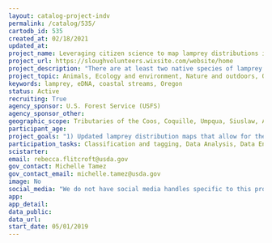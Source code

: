 ```yaml
---
layout: catalog-project-indv
permalink: /catalog/535/
cartodb_id: 535
created_at: 02/18/2021
updated_at: 
project_name: Leveraging citizen science to map lamprey distributions in Oregon using eDNA methods
project_url: https://sloughvolunteers.wixsite.com/website/home
project_description: "There are at least two native species of lamprey living in Oregon's coastal watersheds, yet very little information is known about their distributions and population size. Obtaining distribution and population-status information can be labor intensive (e.g., electrofishing, redd counts) and distinguishing adult Brook Lamprey and Pacific Lamprey ammocetes requires specialized expertise. These constraints, paired with a lack of prior management interest in lamprey population status has meant that lamprey data collection is often ancillary to other studies (e.g., salmonids). Environmental DNA (eDNA) is one technique that can help us obtain species specific lamprey data to aid in the development of accurate fish distribution maps. Environmental DNA techniques also lend themselves to the use of volunteer networks to collect the necessary samples, since volunteers do not need to be experts in identification of juvenile lamprey. This project is developing a network of citizen scientists and testing several techniques for obtaining eDNA samples in targeted areas within the Coos watershed."  
project_topic: Animals, Ecology and environment, Nature and outdoors, Ocean/water and marine
keywords: lamprey, eDNA, coastal streams, Oregon
status: Active
recruiting: True  
agency_sponsor: U.S. Forest Service (USFS)
agency_sponsor_other: 
geographic_scope: Tributaries of the Coos, Coquille, Umpqua, Siuslaw, Alsea, and Yaquina River watersheds, including streams within and downstream of the Siuslaw and Siskiyou National Forests. Corvallis, OR.
participant_age: 
project_goals: "1) Updated lamprey distribution maps that allow for the clear designation of the presence of different species of native lamprey will forestall inadvertent instream work that could compromise occupied existing habitats. Because lamprey use fine-grained sandy substrate, they may be found in places that could be targeted for restoration intended to enhance habitat for salmonids. 2) Presentations and analysis from this study could reveal ways that restoration for salmonids could also benefit lamprey.  This work also supports the Bureau of Land Management, Oregon Department of Fish and Wildlife and the Coos Watershed Association because it will help them prioritize areas for restoration and will fill data gaps that presently exist regarding Lamprey species in the Pacific Northwest. 2) Beyond databases maintained by the Siuslaw National Forest, data collected and analyzed on NFS land will be entered into the AqS-Biota database within NRM. Data files and management will also be conducted by the South Slough National Estuarine Research Reserve and will be archived at the PNW Research Station of the USDA Forest Service."
participation_tasks: Classification and tagging, Data Analysis, Data Entry, Finding Entities, Geolocation, Identification, Learning, Measurement, Observation, Sample Analysis, Specimen/Sample Collection
scistarter: 
email: rebecca.flitcroft@usda.gov
gov_contact: Michelle Tamez
gov_contact_email: michelle.tamez@usda.gov
image: No
social_media: "We do not have social media handles specific to this project, but post to the facebook and instragram sites for the South Slough National Estuarine Research Reserve using #citizenscience, #eDNA, #Lamprey."
app: 
app_detail: 
data_public: 
data_url: 
start_date: 05/01/2019  
---
```

